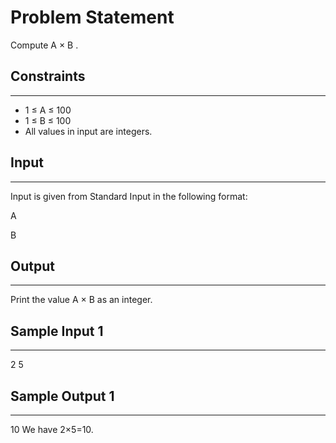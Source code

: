 # Problem Statement
Compute 
A
×
B
.
## Constraints
---
* 1
≤
A
≤
100
* 1
≤
B
≤
100
* All values in input are integers.

## Input
-----
Input is given from Standard Input in the following format:

A
 
B

## Output
---------
Print the value 
A
×
B
 as an integer.
 
## Sample Input 1
---
2 5

## Sample Output 1
---
10
We have 2×5=10.
